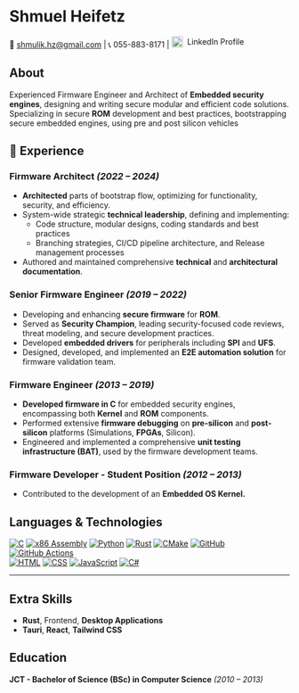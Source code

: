 # **Shmuel Heifetz**

📧 [shmulik.hz@gmail.com](mailto:shmulik.hz@gmail.com) | 📞 055-883-8171 | <a href="https://linkedin.com/in/shmuel-heifetz-62a8a588" style="display: inline-flex; align-items: center; gap: 8px; text-decoration: none;">
<img src="https://cdn.jsdelivr.net/gh/devicons/devicon/icons/linkedin/linkedin-original.svg" alt="LinkedIn" width="20"/>
<span>LinkedIn Profile</span>
</a>

## **About**

Experienced Firmware Engineer and Architect of **Embedded security engines**,
designing and writing secure modular and efficient code solutions.<br/>
Specializing in secure **ROM** development and best practices, bootstrapping secure embedded engines, using pre and post silicon vehicles

## **💼 Experience**

### **Firmware Architect** _(2022 – 2024)_

- **Architected** parts of bootstrap flow, optimizing for functionality, security, and efficiency.
- System-wide strategic **technical leadership**, defining and implementing:
  - Code structure, modular designs, coding standards and best practices
  - Branching strategies, CI/CD pipeline architecture, and Release management processes
- Authored and maintained comprehensive **technical** and **architectural documentation**.

### **Senior Firmware Engineer** _(2019 – 2022)_

- Developing and enhancing **secure firmware** for **ROM**.
- Served as **Security Champion**, leading security-focused code reviews, threat modeling, and secure development practices.
- Developed **embedded drivers** for peripherals including **SPI** and **UFS**.
- Designed, developed, and implemented an **E2E automation solution** for firmware validation team.

### **Firmware Engineer** _(2013 – 2019)_

- **Developed firmware in C** for embedded security engines, encompassing both **Kernel** and **ROM** components.
- Performed extensive **firmware debugging** on **pre-silicon** and **post-silicon** platforms (Simulations, **FPGAs**, Silicon).
- Engineered and implemented a comprehensive **unit testing infrastructure (BAT)**, used by the firmware development teams.

### **Firmware Developer - Student Position** _(2012 – 2013)_

- Contributed to the development of an **Embedded OS Kernel.**

## **Languages & Technologies**

[![C](https://img.shields.io/badge/C-00599C?logo=c&logoColor=white)]()
[![x86 Assembly](https://img.shields.io/badge/x86-Assembly-blue)]()
[![Python](https://img.shields.io/badge/Python-3776AB?logo=python&logoColor=white)]()
[![Rust](https://img.shields.io/badge/Rust-000000?logo=rust&logoColor=white)]()
[![CMake](https://img.shields.io/badge/CMake-064F8C?logo=cmake&logoColor=white)]() [![GitHub](https://img.shields.io/badge/GitHub-181717?logo=github&logoColor=white)]() [![GitHub Actions](https://img.shields.io/badge/GitHub_Actions-2088FF?logo=githubactions&logoColor=white)]()<br/>
[![HTML](https://img.shields.io/badge/HTML-E34F26?logo=html5&logoColor=white)]()
[![CSS](https://img.shields.io/badge/CSS-1572B6?logo=css3&logoColor=white)]()
[![JavaScript](https://img.shields.io/badge/JavaScript-F7DF1E?logo=javascript&logoColor=black)]()
[![C#](https://img.shields.io/badge/C%23-239120?logo=csharp&logoColor=white)]()

---

## **Extra Skills**

- **Rust**, Frontend, **Desktop Applications**
- **Tauri**, **React**, **Tailwind CSS**

## **Education**

**JCT - Bachelor of Science (BSc) in Computer Science** _(2010 – 2013)_
